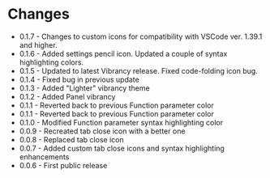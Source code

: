 # Changes

* 0.1.7 - Changes to custom icons for compatibility with VSCode ver. 1.39.1 and higher.
* 0.1.6 - Added settings pencil icon.  Updated a couple of syntax highlighting colors.
* 0.1.5 - Updated to latest Vibrancy release.  Fixed code-folding icon bug.
* 0.1.4 - Fixed bug in previous update
* 0.1.3 - Added "Lighter" vibrancy theme
* 0.1.2 - Added Panel vibrancy
* 0.1.1 - Reverted back to previous Function parameter color
* 0.1.1 - Reverted back to previous Function parameter color
* 0.1.0 - Modified Function parameter syntax highlighting color
* 0.0.9 - Recreated tab close icon with a better one
* 0.0.8 - Replaced tab close icon
* 0.0.7 - Added custom tab close icons and syntax highlighting enhancements
* 0.0.6 - First public release


